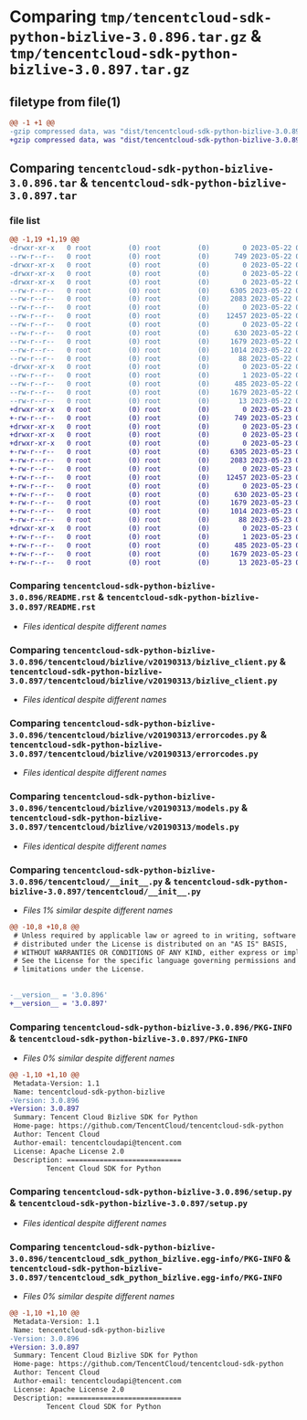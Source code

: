 # Comparing `tmp/tencentcloud-sdk-python-bizlive-3.0.896.tar.gz` & `tmp/tencentcloud-sdk-python-bizlive-3.0.897.tar.gz`

## filetype from file(1)

```diff
@@ -1 +1 @@
-gzip compressed data, was "dist/tencentcloud-sdk-python-bizlive-3.0.896.tar", last modified: Mon May 22 00:15:21 2023, max compression
+gzip compressed data, was "dist/tencentcloud-sdk-python-bizlive-3.0.897.tar", last modified: Tue May 23 02:14:36 2023, max compression
```

## Comparing `tencentcloud-sdk-python-bizlive-3.0.896.tar` & `tencentcloud-sdk-python-bizlive-3.0.897.tar`

### file list

```diff
@@ -1,19 +1,19 @@
-drwxr-xr-x   0 root         (0) root         (0)        0 2023-05-22 00:15:21.000000 tencentcloud-sdk-python-bizlive-3.0.896/
--rw-r--r--   0 root         (0) root         (0)      749 2023-05-22 00:15:21.000000 tencentcloud-sdk-python-bizlive-3.0.896/README.rst
-drwxr-xr-x   0 root         (0) root         (0)        0 2023-05-22 00:15:21.000000 tencentcloud-sdk-python-bizlive-3.0.896/tencentcloud/
-drwxr-xr-x   0 root         (0) root         (0)        0 2023-05-22 00:15:21.000000 tencentcloud-sdk-python-bizlive-3.0.896/tencentcloud/bizlive/
-drwxr-xr-x   0 root         (0) root         (0)        0 2023-05-22 00:15:21.000000 tencentcloud-sdk-python-bizlive-3.0.896/tencentcloud/bizlive/v20190313/
--rw-r--r--   0 root         (0) root         (0)     6305 2023-05-22 00:15:21.000000 tencentcloud-sdk-python-bizlive-3.0.896/tencentcloud/bizlive/v20190313/bizlive_client.py
--rw-r--r--   0 root         (0) root         (0)     2083 2023-05-22 00:15:21.000000 tencentcloud-sdk-python-bizlive-3.0.896/tencentcloud/bizlive/v20190313/errorcodes.py
--rw-r--r--   0 root         (0) root         (0)        0 2023-05-22 00:15:21.000000 tencentcloud-sdk-python-bizlive-3.0.896/tencentcloud/bizlive/v20190313/__init__.py
--rw-r--r--   0 root         (0) root         (0)    12457 2023-05-22 00:15:21.000000 tencentcloud-sdk-python-bizlive-3.0.896/tencentcloud/bizlive/v20190313/models.py
--rw-r--r--   0 root         (0) root         (0)        0 2023-05-22 00:15:21.000000 tencentcloud-sdk-python-bizlive-3.0.896/tencentcloud/bizlive/__init__.py
--rw-r--r--   0 root         (0) root         (0)      630 2023-05-22 00:15:21.000000 tencentcloud-sdk-python-bizlive-3.0.896/tencentcloud/__init__.py
--rw-r--r--   0 root         (0) root         (0)     1679 2023-05-22 00:15:21.000000 tencentcloud-sdk-python-bizlive-3.0.896/PKG-INFO
--rw-r--r--   0 root         (0) root         (0)     1014 2023-05-22 00:15:21.000000 tencentcloud-sdk-python-bizlive-3.0.896/setup.py
--rw-r--r--   0 root         (0) root         (0)       88 2023-05-22 00:15:21.000000 tencentcloud-sdk-python-bizlive-3.0.896/setup.cfg
-drwxr-xr-x   0 root         (0) root         (0)        0 2023-05-22 00:15:21.000000 tencentcloud-sdk-python-bizlive-3.0.896/tencentcloud_sdk_python_bizlive.egg-info/
--rw-r--r--   0 root         (0) root         (0)        1 2023-05-22 00:15:21.000000 tencentcloud-sdk-python-bizlive-3.0.896/tencentcloud_sdk_python_bizlive.egg-info/dependency_links.txt
--rw-r--r--   0 root         (0) root         (0)      485 2023-05-22 00:15:21.000000 tencentcloud-sdk-python-bizlive-3.0.896/tencentcloud_sdk_python_bizlive.egg-info/SOURCES.txt
--rw-r--r--   0 root         (0) root         (0)     1679 2023-05-22 00:15:21.000000 tencentcloud-sdk-python-bizlive-3.0.896/tencentcloud_sdk_python_bizlive.egg-info/PKG-INFO
--rw-r--r--   0 root         (0) root         (0)       13 2023-05-22 00:15:21.000000 tencentcloud-sdk-python-bizlive-3.0.896/tencentcloud_sdk_python_bizlive.egg-info/top_level.txt
+drwxr-xr-x   0 root         (0) root         (0)        0 2023-05-23 02:14:36.000000 tencentcloud-sdk-python-bizlive-3.0.897/
+-rw-r--r--   0 root         (0) root         (0)      749 2023-05-23 02:14:36.000000 tencentcloud-sdk-python-bizlive-3.0.897/README.rst
+drwxr-xr-x   0 root         (0) root         (0)        0 2023-05-23 02:14:36.000000 tencentcloud-sdk-python-bizlive-3.0.897/tencentcloud/
+drwxr-xr-x   0 root         (0) root         (0)        0 2023-05-23 02:14:36.000000 tencentcloud-sdk-python-bizlive-3.0.897/tencentcloud/bizlive/
+drwxr-xr-x   0 root         (0) root         (0)        0 2023-05-23 02:14:36.000000 tencentcloud-sdk-python-bizlive-3.0.897/tencentcloud/bizlive/v20190313/
+-rw-r--r--   0 root         (0) root         (0)     6305 2023-05-23 02:14:36.000000 tencentcloud-sdk-python-bizlive-3.0.897/tencentcloud/bizlive/v20190313/bizlive_client.py
+-rw-r--r--   0 root         (0) root         (0)     2083 2023-05-23 02:14:36.000000 tencentcloud-sdk-python-bizlive-3.0.897/tencentcloud/bizlive/v20190313/errorcodes.py
+-rw-r--r--   0 root         (0) root         (0)        0 2023-05-23 02:14:36.000000 tencentcloud-sdk-python-bizlive-3.0.897/tencentcloud/bizlive/v20190313/__init__.py
+-rw-r--r--   0 root         (0) root         (0)    12457 2023-05-23 02:14:36.000000 tencentcloud-sdk-python-bizlive-3.0.897/tencentcloud/bizlive/v20190313/models.py
+-rw-r--r--   0 root         (0) root         (0)        0 2023-05-23 02:14:36.000000 tencentcloud-sdk-python-bizlive-3.0.897/tencentcloud/bizlive/__init__.py
+-rw-r--r--   0 root         (0) root         (0)      630 2023-05-23 02:14:36.000000 tencentcloud-sdk-python-bizlive-3.0.897/tencentcloud/__init__.py
+-rw-r--r--   0 root         (0) root         (0)     1679 2023-05-23 02:14:36.000000 tencentcloud-sdk-python-bizlive-3.0.897/PKG-INFO
+-rw-r--r--   0 root         (0) root         (0)     1014 2023-05-23 02:14:36.000000 tencentcloud-sdk-python-bizlive-3.0.897/setup.py
+-rw-r--r--   0 root         (0) root         (0)       88 2023-05-23 02:14:36.000000 tencentcloud-sdk-python-bizlive-3.0.897/setup.cfg
+drwxr-xr-x   0 root         (0) root         (0)        0 2023-05-23 02:14:36.000000 tencentcloud-sdk-python-bizlive-3.0.897/tencentcloud_sdk_python_bizlive.egg-info/
+-rw-r--r--   0 root         (0) root         (0)        1 2023-05-23 02:14:36.000000 tencentcloud-sdk-python-bizlive-3.0.897/tencentcloud_sdk_python_bizlive.egg-info/dependency_links.txt
+-rw-r--r--   0 root         (0) root         (0)      485 2023-05-23 02:14:36.000000 tencentcloud-sdk-python-bizlive-3.0.897/tencentcloud_sdk_python_bizlive.egg-info/SOURCES.txt
+-rw-r--r--   0 root         (0) root         (0)     1679 2023-05-23 02:14:36.000000 tencentcloud-sdk-python-bizlive-3.0.897/tencentcloud_sdk_python_bizlive.egg-info/PKG-INFO
+-rw-r--r--   0 root         (0) root         (0)       13 2023-05-23 02:14:36.000000 tencentcloud-sdk-python-bizlive-3.0.897/tencentcloud_sdk_python_bizlive.egg-info/top_level.txt
```

### Comparing `tencentcloud-sdk-python-bizlive-3.0.896/README.rst` & `tencentcloud-sdk-python-bizlive-3.0.897/README.rst`

 * *Files identical despite different names*

### Comparing `tencentcloud-sdk-python-bizlive-3.0.896/tencentcloud/bizlive/v20190313/bizlive_client.py` & `tencentcloud-sdk-python-bizlive-3.0.897/tencentcloud/bizlive/v20190313/bizlive_client.py`

 * *Files identical despite different names*

### Comparing `tencentcloud-sdk-python-bizlive-3.0.896/tencentcloud/bizlive/v20190313/errorcodes.py` & `tencentcloud-sdk-python-bizlive-3.0.897/tencentcloud/bizlive/v20190313/errorcodes.py`

 * *Files identical despite different names*

### Comparing `tencentcloud-sdk-python-bizlive-3.0.896/tencentcloud/bizlive/v20190313/models.py` & `tencentcloud-sdk-python-bizlive-3.0.897/tencentcloud/bizlive/v20190313/models.py`

 * *Files identical despite different names*

### Comparing `tencentcloud-sdk-python-bizlive-3.0.896/tencentcloud/__init__.py` & `tencentcloud-sdk-python-bizlive-3.0.897/tencentcloud/__init__.py`

 * *Files 1% similar despite different names*

```diff
@@ -10,8 +10,8 @@
 # Unless required by applicable law or agreed to in writing, software
 # distributed under the License is distributed on an "AS IS" BASIS,
 # WITHOUT WARRANTIES OR CONDITIONS OF ANY KIND, either express or implied.
 # See the License for the specific language governing permissions and
 # limitations under the License.
 
 
-__version__ = '3.0.896'
+__version__ = '3.0.897'
```

### Comparing `tencentcloud-sdk-python-bizlive-3.0.896/PKG-INFO` & `tencentcloud-sdk-python-bizlive-3.0.897/PKG-INFO`

 * *Files 0% similar despite different names*

```diff
@@ -1,10 +1,10 @@
 Metadata-Version: 1.1
 Name: tencentcloud-sdk-python-bizlive
-Version: 3.0.896
+Version: 3.0.897
 Summary: Tencent Cloud Bizlive SDK for Python
 Home-page: https://github.com/TencentCloud/tencentcloud-sdk-python
 Author: Tencent Cloud
 Author-email: tencentcloudapi@tencent.com
 License: Apache License 2.0
 Description: ============================
         Tencent Cloud SDK for Python
```

### Comparing `tencentcloud-sdk-python-bizlive-3.0.896/setup.py` & `tencentcloud-sdk-python-bizlive-3.0.897/setup.py`

 * *Files identical despite different names*

### Comparing `tencentcloud-sdk-python-bizlive-3.0.896/tencentcloud_sdk_python_bizlive.egg-info/PKG-INFO` & `tencentcloud-sdk-python-bizlive-3.0.897/tencentcloud_sdk_python_bizlive.egg-info/PKG-INFO`

 * *Files 0% similar despite different names*

```diff
@@ -1,10 +1,10 @@
 Metadata-Version: 1.1
 Name: tencentcloud-sdk-python-bizlive
-Version: 3.0.896
+Version: 3.0.897
 Summary: Tencent Cloud Bizlive SDK for Python
 Home-page: https://github.com/TencentCloud/tencentcloud-sdk-python
 Author: Tencent Cloud
 Author-email: tencentcloudapi@tencent.com
 License: Apache License 2.0
 Description: ============================
         Tencent Cloud SDK for Python
```

